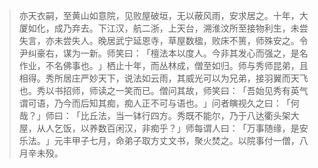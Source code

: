 
> 亦天衣嗣，至黄山如意院，见败屋破垣，无以蔽风雨，安求居之。十年，大厦如化，成乃弃去。下江汉，航二浙，上天台，溯淮汶所至接物利生，未尝失言，亦未尝失人。晚居武宁延恩寺，草屋数楹，败床不篑，师殊安之。令尹纠豪右，谋为一新。师笑曰：​「檀法本以度人。今非其发心而强之，是名作业，不名佛事也。​」栖止十年，而丛林成，僧至如归。师与秀师昆弟，且相得。秀所居庄严妙天下，说法如云雨，其威光可以为兄弟，接羽翼而天飞也。秀以书招师，师读之一笑而已。僧问其故，师笑曰：​「吾始见秀有英气谓可语，乃今而后知其痴，痴人正不可与语也。​」问者瞚视久之曰：​「何哉？​」师曰：​「比丘法，当一钵行四方。秀既不能尔，乃于八达衢头架大屋，从人乞饭，以养数百闲汉，非痴乎？​」师每谓人曰：​「万事随缘，是安乐法。​」元丰甲子七月，命弟子取方丈文书，聚火焚之。以院事付一僧，八月辛未殁。
